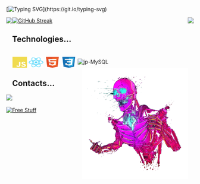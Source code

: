 
[![Typing SVG](https://readme-typing-svg.herokuapp.com?color=FF7A00&lines=I'm+Renato,+the+developer+!!!)](https://git.io/typing-svg)


 


<div>
  <a href="#">
  <img align="left"height="180em" src="https://github-readme-stats.vercel.app/api?username=Rmcstt&show_icons=true&theme=great-gatsby&include_all_commits=true&count_private=true"/>
  <img align="right"height="180em" src="https://github-readme-stats.vercel.app/api/top-langs/?username=rmcstt&layout=compact&langs_count=16&theme=great-gatsby"/>
    
  [![GitHub Streak](http://github-readme-streak-stats.herokuapp.com?user=Rmcstt&theme=highcontrast&date_format=M%20j%5B%2C%20Y%5D)](https://git.io/streak-stats)
   
</div>
  
   ## Technologies...
  
<div style="display: inline_block"><br>
  <img align="center" alt="rmcstt-Js" height="30" width="40" src="https://raw.githubusercontent.com/devicons/devicon/master/icons/javascript/javascript-plain.svg">
  <img align="center" alt="rmcstt-React" height="30" width="40" src="https://raw.githubusercontent.com/devicons/devicon/master/icons/react/react-original.svg">
  <img align="center" alt="rmcstt-HTML" height="30" width="40" src="https://raw.githubusercontent.com/devicons/devicon/master/icons/html5/html5-original.svg">
  <img align="center" alt="rmcstt-CSS" height="30" width="40" src="https://raw.githubusercontent.com/devicons/devicon/master/icons/css3/css3-original.svg">

<img  alt="jp-MySQL" height="30" width="40" src="https://cdn.jsdelivr.net/gh/devicons/devicon/icons/mysql/mysql-plain.svg">

  
  <img height="300em" align="right" alt="rmcstt-gif" src="https://github.com/Rmcstt/Rmcstt/blob/main/IMG_1077.PNG?raw=true">
</div>
  
##
  ## Contacts...
 <div>
  
  
  <a href = "mailto:renato.mota.costa@gmail.com"><img src="https://img.shields.io/badge/Gmail-D14836?style=for-the-badge&logo=gmail&logoColor=white" target="_blank"></a>
     
  <a href="https://www.linkedin.com/in/renato-mota-costa-🇧🇷-31890a227/"><img width="32px" alt="Free Stuff" title="Free gifts for you" src="https://imgur.com/cnGXYrN.png"></a>
  &#8287;&#8287;&#8287;&#8287;&#8287;
</div>
 

